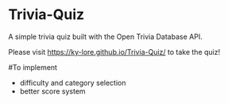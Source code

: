 # Trivia-Quiz
A simple trivia quiz built with the Open Trivia Database API.

Please visit https://ky-lore.github.io/Trivia-Quiz/ to take the quiz!

#To implement
- difficulty and category selection
- better score system
